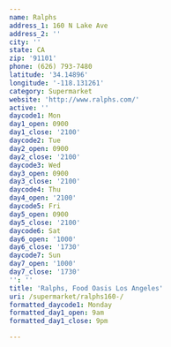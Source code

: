 ```yaml
---
name: Ralphs
address_1: 160 N Lake Ave
address_2: ''
city: ''
state: CA
zip: '91101'
phone: (626) 793-7480
latitude: '34.14896'
longitude: '-118.131261'
category: Supermarket
website: 'http://www.ralphs.com/'
active: ''
daycode1: Mon
day1_open: 0900
day1_close: '2100'
daycode2: Tue
day2_open: 0900
day2_close: '2100'
daycode3: Wed
day3_open: 0900
day3_close: '2100'
daycode4: Thu
day4_open: '2100'
daycode5: Fri
day5_open: 0900
day5_close: '2100'
daycode6: Sat
day6_open: '1000'
day6_close: '1730'
daycode7: Sun
day7_open: '1000'
day7_close: '1730'
'': ''
title: 'Ralphs, Food Oasis Los Angeles'
uri: /supermarket/ralphs160-/
formatted_daycode1: Monday
formatted_day1_open: 9am
formatted_day1_close: 9pm

---
```

